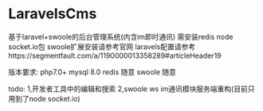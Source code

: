 # LaravelsCms
基于laravel+swoole的后台管理系统(内含im即时通讯)
需安装redis node socket.io包
swoole扩展安装请参考官网
laravels配置请参考https://segmentfault.com/a/1190000013358289#articleHeader19


版本要求:
php7.0+
mysql 8.0
redis 随意
swoole 随意

todo:
1,开发者工具中的编辑和搜索
2,swoole ws im通讯模块服务端重构(目前只用到了node socket.io)
